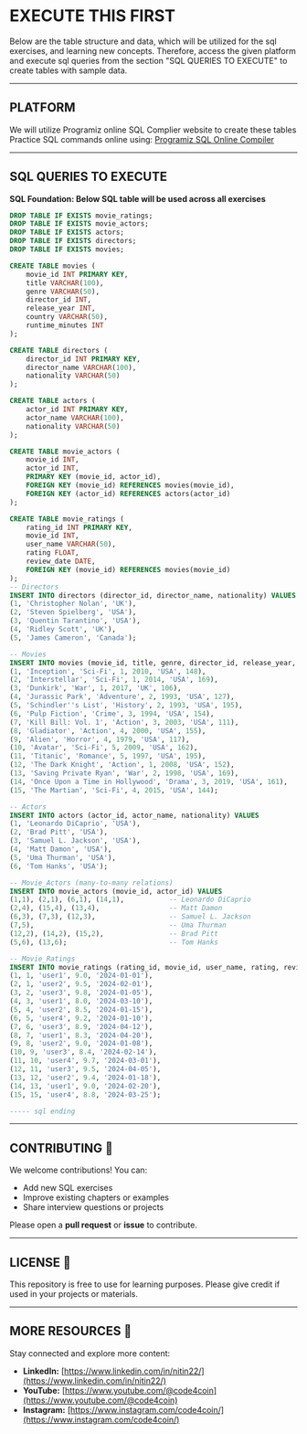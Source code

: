 # EXECUTE THIS FIRST
Below are the table structure and data, which will be utilized for the sql exercises, and learning new concepts.
Therefore, access the given platform and execute sql queries from the section "SQL QUERIES TO EXECUTE" to create tables with sample data.

---

## PLATFORM
We will utilize Programiz online SQL Complier website to create these tables 
Practice SQL commands online using: [Programiz SQL Online Compiler](https://www.programiz.com/sql/online-compiler)

---

## SQL QUERIES TO EXECUTE
**SQL Foundation: Below SQL table will be used across all exercises**

```sql
DROP TABLE IF EXISTS movie_ratings;
DROP TABLE IF EXISTS movie_actors;
DROP TABLE IF EXISTS actors;
DROP TABLE IF EXISTS directors;
DROP TABLE IF EXISTS movies;

CREATE TABLE movies (
    movie_id INT PRIMARY KEY,
    title VARCHAR(100),
    genre VARCHAR(50),
    director_id INT,
    release_year INT,
    country VARCHAR(50),
    runtime_minutes INT
);

CREATE TABLE directors (
    director_id INT PRIMARY KEY,
    director_name VARCHAR(100),
    nationality VARCHAR(50)
);

CREATE TABLE actors (
    actor_id INT PRIMARY KEY,
    actor_name VARCHAR(100),
    nationality VARCHAR(50)
);

CREATE TABLE movie_actors (
    movie_id INT,
    actor_id INT,
    PRIMARY KEY (movie_id, actor_id),
    FOREIGN KEY (movie_id) REFERENCES movies(movie_id),
    FOREIGN KEY (actor_id) REFERENCES actors(actor_id)
);

CREATE TABLE movie_ratings (
    rating_id INT PRIMARY KEY,
    movie_id INT,
    user_name VARCHAR(50),
    rating FLOAT,
    review_date DATE,
    FOREIGN KEY (movie_id) REFERENCES movies(movie_id)
);
-- Directors
INSERT INTO directors (director_id, director_name, nationality) VALUES
(1, 'Christopher Nolan', 'UK'),
(2, 'Steven Spielberg', 'USA'),
(3, 'Quentin Tarantino', 'USA'),
(4, 'Ridley Scott', 'UK'),
(5, 'James Cameron', 'Canada');

-- Movies
INSERT INTO movies (movie_id, title, genre, director_id, release_year, country, runtime_minutes) VALUES
(1, 'Inception', 'Sci-Fi', 1, 2010, 'USA', 148),
(2, 'Interstellar', 'Sci-Fi', 1, 2014, 'USA', 169),
(3, 'Dunkirk', 'War', 1, 2017, 'UK', 106),
(4, 'Jurassic Park', 'Adventure', 2, 1993, 'USA', 127),
(5, 'Schindler''s List', 'History', 2, 1993, 'USA', 195),
(6, 'Pulp Fiction', 'Crime', 3, 1994, 'USA', 154),
(7, 'Kill Bill: Vol. 1', 'Action', 3, 2003, 'USA', 111),
(8, 'Gladiator', 'Action', 4, 2000, 'USA', 155),
(9, 'Alien', 'Horror', 4, 1979, 'USA', 117),
(10, 'Avatar', 'Sci-Fi', 5, 2009, 'USA', 162),
(11, 'Titanic', 'Romance', 5, 1997, 'USA', 195),
(12, 'The Dark Knight', 'Action', 1, 2008, 'USA', 152),
(13, 'Saving Private Ryan', 'War', 2, 1998, 'USA', 169),
(14, 'Once Upon a Time in Hollywood', 'Drama', 3, 2019, 'USA', 161),
(15, 'The Martian', 'Sci-Fi', 4, 2015, 'USA', 144);

-- Actors
INSERT INTO actors (actor_id, actor_name, nationality) VALUES
(1, 'Leonardo DiCaprio', 'USA'),
(2, 'Brad Pitt', 'USA'),
(3, 'Samuel L. Jackson', 'USA'),
(4, 'Matt Damon', 'USA'),
(5, 'Uma Thurman', 'USA'),
(6, 'Tom Hanks', 'USA');

-- Movie_Actors (many-to-many relations)
INSERT INTO movie_actors (movie_id, actor_id) VALUES
(1,1), (2,1), (6,1), (14,1),           -- Leonardo DiCaprio
(2,4), (15,4), (13,4),                 -- Matt Damon
(6,3), (7,3), (12,3),                  -- Samuel L. Jackson
(7,5),                                 -- Uma Thurman
(12,2), (14,2), (15,2),                -- Brad Pitt
(5,6), (13,6);                         -- Tom Hanks

-- Movie_Ratings
INSERT INTO movie_ratings (rating_id, movie_id, user_name, rating, review_date) VALUES
(1, 1, 'user1', 9.0, '2024-01-01'),
(2, 1, 'user2', 9.5, '2024-02-01'),
(3, 2, 'user3', 9.8, '2024-01-05'),
(4, 3, 'user1', 8.0, '2024-03-10'),
(5, 4, 'user2', 8.5, '2024-01-15'),
(6, 5, 'user4', 9.2, '2024-01-10'),
(7, 6, 'user3', 8.9, '2024-04-12'),
(8, 7, 'user1', 8.3, '2024-04-20'),
(9, 8, 'user2', 9.0, '2024-01-08'),
(10, 9, 'user3', 8.4, '2024-02-14'),
(11, 10, 'user4', 9.7, '2024-03-01'),
(12, 11, 'user3', 9.5, '2024-04-05'),
(13, 12, 'user2', 9.4, '2024-01-18'),
(14, 13, 'user1', 9.0, '2024-02-20'),
(15, 15, 'user4', 8.8, '2024-03-25');

----- sql ending
```

---
## **CONTRIBUTING** 🤝

We welcome contributions! You can:

- Add new SQL exercises
- Improve existing chapters or examples
- Share interview questions or projects

Please open a **pull request** or **issue** to contribute.

---
## **LICENSE** 📄

This repository is free to use for learning purposes. Please give credit if used in your projects or materials.

---
## **MORE RESOURCES** 🔗

Stay connected and explore more content:

- **LinkedIn:** [https://www.linkedin.com/in/nitin22/](https://www.linkedin.com/in/nitin22/)
- **YouTube:** [https://www.youtube.com/@code4coin](https://www.youtube.com/@code4coin)
- **Instagram:** [https://www.instagram.com/code4coin/](https://www.instagram.com/code4coin/)
